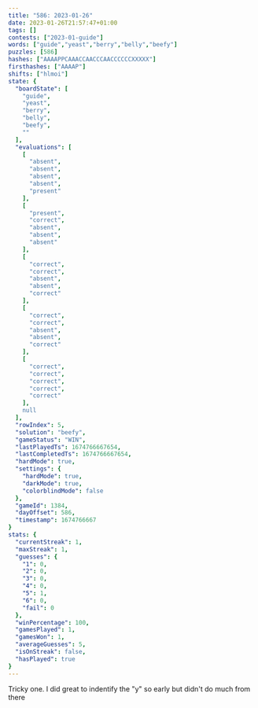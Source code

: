 ```yaml
---
title: "586: 2023-01-26"
date: 2023-01-26T21:57:47+01:00
tags: []
contests: ["2023-01-guide"]
words: ["guide","yeast","berry","belly","beefy"]
puzzles: [586]
hashes: ["AAAAPPCAAACCAACCCAACCCCCCXXXXX"]
firsthashes: ["AAAAP"]
shifts: ["hlmoi"]
state: {
  "boardState": [
    "guide",
    "yeast",
    "berry",
    "belly",
    "beefy",
    ""
  ],
  "evaluations": [
    [
      "absent",
      "absent",
      "absent",
      "absent",
      "present"
    ],
    [
      "present",
      "correct",
      "absent",
      "absent",
      "absent"
    ],
    [
      "correct",
      "correct",
      "absent",
      "absent",
      "correct"
    ],
    [
      "correct",
      "correct",
      "absent",
      "absent",
      "correct"
    ],
    [
      "correct",
      "correct",
      "correct",
      "correct",
      "correct"
    ],
    null
  ],
  "rowIndex": 5,
  "solution": "beefy",
  "gameStatus": "WIN",
  "lastPlayedTs": 1674766667654,
  "lastCompletedTs": 1674766667654,
  "hardMode": true,
  "settings": {
    "hardMode": true,
    "darkMode": true,
    "colorblindMode": false
  },
  "gameId": 1384,
  "dayOffset": 586,
  "timestamp": 1674766667
}
stats: {
  "currentStreak": 1,
  "maxStreak": 1,
  "guesses": {
    "1": 0,
    "2": 0,
    "3": 0,
    "4": 0,
    "5": 1,
    "6": 0,
    "fail": 0
  },
  "winPercentage": 100,
  "gamesPlayed": 1,
  "gamesWon": 1,
  "averageGuesses": 5,
  "isOnStreak": false,
  "hasPlayed": true
}
---
```

<!-- more -->
Tricky one. I did great to indentify the "y" so early but didn't do much from there 
